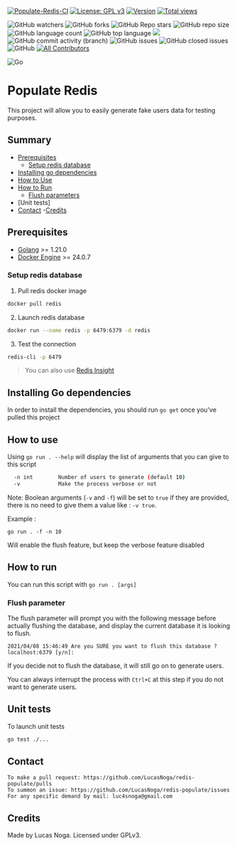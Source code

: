 [![Populate-Redis-CI](https://github.com/LucasNoga/populate-redis/actions/workflows/dotnet.yml/badge.svg)](https://github.com/LucasNoga/populate-redis/actions/workflows/dotnet.yml)
[![License: GPL v3](https://img.shields.io/badge/License-GPLv3-blue.svg)](https://www.gnu.org/licenses/gpl-3.0)
[![Version](https://img.shields.io/github/tag/LucasNoga/populate-redis.svg)](https://github.com/LucasNoga/populate-redis/releases)
[![Total views](https://img.shields.io/sourcegraph/rrc/github.com/LucasNoga/populate-redis.svg)](https://sourcegraph.com/github.com/LucasNoga/populate-redis)

![GitHub watchers](https://img.shields.io/github/watchers/ny-daystar/populate-redis)
![GitHub forks](https://img.shields.io/github/forks/ny-daystar/populate-redis)
![GitHub Repo stars](https://img.shields.io/github/stars/ny-daystar/populate-redis)
![GitHub repo size](https://img.shields.io/github/repo-size/ny-daystar/populate-redis)
![GitHub language count](https://img.shields.io/github/languages/count/ny-daystar/populate-redis)
![GitHub top language](https://img.shields.io/github/languages/top/ny-daystar/populate-redis) <a href="https://codeclimate.com/github/ny-daystar/populate-redis/maintainability"><img src="https://api.codeclimate.com/v1/badges/715c6f3ffb08de5ca621/maintainability" /></a>  
![GitHub commit activity (branch)](https://img.shields.io/github/commit-activity/m/ny-daystar/populate-redis/main)
![GitHub issues](https://img.shields.io/github/issues/ny-daystar/populate-redis)
![GitHub closed issues](https://img.shields.io/github/issues-closed-raw/ny-daystar/populate-redis)
![GitHub](https://img.shields.io/github/license/ny-daystar/populate-redis)
[![All Contributors](https://img.shields.io/badge/all_contributors-1-blue.svg?style=circular)](#contributors)

![Go](https://img.shields.io/badge/go-%2300ADD8.svg?style=for-the-badge&logo=go&logoColor=white)

# Populate Redis

This project will allow you to easily generate fake users data for testing purposes.

## Summary

-   [Prerequisites](#prerequisites)
    -   [Setup redis database](#setup-redis-database)
-   [Installing go dependencies](#installing-go-dependencies)
-   [How to Use](#how-to-use)
-   [How to Run](#how-to-run)
    -   [Flush parameters](#flush-parameter)
-   [Unit tests]
-   [Contact](#contact) -[Credits](#credits)

## Prerequisites

-   [Golang](https://golang.org/dl/) >= 1.21.0
-   [Docker Engine](https://www.docker.com/products/docker-desktop/) >= 24.0.7

### Setup redis database

1. Pull redis docker image

```bash
docker pull redis
```

2. Launch redis database

```bash
docker run --name redis -p 6479:6379 -d redis
```

3. Test the connection

```bash
redis-cli -p 6479
```

> You can also use [Redis Insight](https://redis.com/fr/redis-enterprise/redisinsight/)

## Installing Go dependencies

In order to install the dependencies, you should run `go get` once you've pulled
this project

## How to use

Using `go run . --help` will display the list of arguments that you can give to
this script

```bash
  -n int        Number of users to generate (default 10)
  -v            Make the process verbose or not
```

Note: Boolean arguments (`-v` and `-f`) will be set to `true` if they are
provided, there is no need to give them a value like : `-v true`.

Example :

`go run . -f -n 10`

Will enable the flush feature, but keep the verbose feature disabled

## How to run

You can run this script with `go run . [args]`

### Flush parameter

The flush parameter will prompt you with the following message before actually
flushing the database, and display the current database it is looking to flush.

```
2021/04/08 15:46:49 Are you SURE you want to flush this database ? localhost:6379 [y/n]:
```

If you decide not to flush the database, it will still go on to generate users.

You can always interrupt the process with `Ctrl+C` at this step if you do not
want to generate users.

## Unit tests

To launch unit tests

```bash
go test ./...
```

## Contact

    To make a pull request: https://github.com/LucasNoga/redis-populate/pulls
    To summon an issue: https://github.com/LucasNoga/redis-populate/issues
    For any specific demand by mail: luc4snoga@gmail.com

## Credits

Made by Lucas Noga.
Licensed under GPLv3.
